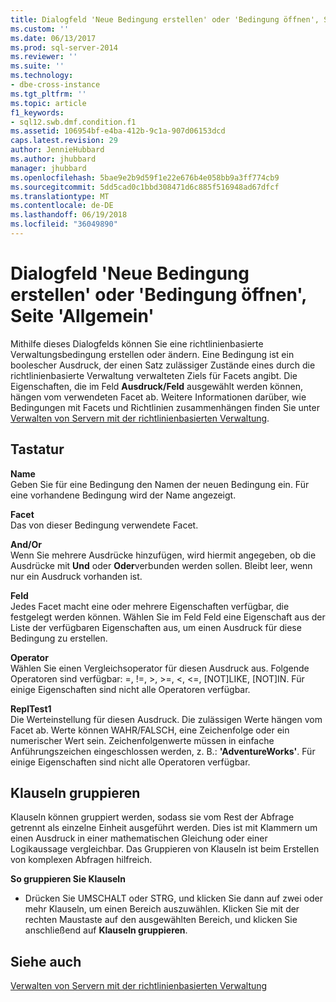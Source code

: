 ```yaml
---
title: Dialogfeld 'Neue Bedingung erstellen' oder 'Bedingung öffnen', Seite 'Allgemein' | Microsoft-Dokumentation
ms.custom: ''
ms.date: 06/13/2017
ms.prod: sql-server-2014
ms.reviewer: ''
ms.suite: ''
ms.technology:
- dbe-cross-instance
ms.tgt_pltfrm: ''
ms.topic: article
f1_keywords:
- sql12.swb.dmf.condition.f1
ms.assetid: 106954bf-e4ba-412b-9c1a-907d06153dcd
caps.latest.revision: 29
author: JennieHubbard
ms.author: jhubbard
manager: jhubbard
ms.openlocfilehash: 5bae9e2b9d59f1e22e676b4e058bb9a3ff774cb9
ms.sourcegitcommit: 5dd5cad0c1bbd308471d6c885f516948ad67dfcf
ms.translationtype: MT
ms.contentlocale: de-DE
ms.lasthandoff: 06/19/2018
ms.locfileid: "36049890"
---
```

# <a name="create-new-condition-or-open-condition-dialog-box-general-page"></a>Dialogfeld 'Neue Bedingung erstellen' oder 'Bedingung öffnen', Seite 'Allgemein'
  Mithilfe dieses Dialogfelds können Sie eine richtlinienbasierte Verwaltungsbedingung erstellen oder ändern. Eine Bedingung ist ein boolescher Ausdruck, der einen Satz zulässiger Zustände eines durch die richtlinienbasierte Verwaltung verwalteten Ziels für Facets angibt. Die Eigenschaften, die im Feld **Ausdruck/Feld** ausgewählt werden können, hängen vom verwendeten Facet ab. Weitere Informationen darüber, wie Bedingungen mit Facets und Richtlinien zusammenhängen finden Sie unter [Verwalten von Servern mit der richtlinienbasierten Verwaltung](administer-servers-by-using-policy-based-management.md).  
  
## <a name="options"></a>Tastatur  
 **Name**  
 Geben Sie für eine Bedingung den Namen der neuen Bedingung ein. Für eine vorhandene Bedingung wird der Name angezeigt.  
  
 **Facet**  
 Das von dieser Bedingung verwendete Facet.  
  
 **And/Or**  
 Wenn Sie mehrere Ausdrücke hinzufügen, wird hiermit angegeben, ob die Ausdrücke mit **Und** oder **Oder**verbunden werden sollen. Bleibt leer, wenn nur ein Ausdruck vorhanden ist.  
  
 **Feld**  
 Jedes Facet macht eine oder mehrere Eigenschaften verfügbar, die festgelegt werden können. Wählen Sie im Feld Feld eine Eigenschaft aus der Liste der verfügbaren Eigenschaften aus, um einen Ausdruck für diese Bedingung zu erstellen.  
  
 **Operator**  
 Wählen Sie einen Vergleichsoperator für diesen Ausdruck aus. Folgende Operatoren sind verfügbar: =, !=, >, >=, <, <=, [NOT]LIKE, [NOT]IN. Für einige Eigenschaften sind nicht alle Operatoren verfügbar.  
  
 **ReplTest1**  
 Die Werteinstellung für diesen Ausdruck. Die zulässigen Werte hängen vom Facet ab. Werte können WAHR/FALSCH, eine Zeichenfolge oder ein numerischer Wert sein. Zeichenfolgenwerte müssen in einfache Anführungszeichen eingeschlossen werden, z. B.: **'AdventureWorks'**. Für einige Eigenschaften sind nicht alle Operatoren verfügbar.  
  
## <a name="group-clauses"></a>Klauseln gruppieren  
 Klauseln können gruppiert werden, sodass sie vom Rest der Abfrage getrennt als einzelne Einheit ausgeführt werden. Dies ist mit Klammern um einen Ausdruck in einer mathematischen Gleichung oder einer Logikaussage vergleichbar. Das Gruppieren von Klauseln ist beim Erstellen von komplexen Abfragen hilfreich.  
  
 **So gruppieren Sie Klauseln**  
  
-   Drücken Sie UMSCHALT oder STRG, und klicken Sie dann auf zwei oder mehr Klauseln, um einen Bereich auszuwählen. Klicken Sie mit der rechten Maustaste auf den ausgewählten Bereich, und klicken Sie anschließend auf **Klauseln gruppieren**.  
  
## <a name="see-also"></a>Siehe auch  
 [Verwalten von Servern mit der richtlinienbasierten Verwaltung](administer-servers-by-using-policy-based-management.md)  
  
  